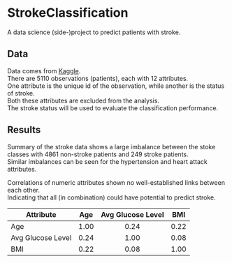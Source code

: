 # StrokeClassification
A data science (side-)project to predict patients with stroke.

## Data
Data comes from [Kaggle](https://www.kaggle.com/datasets/fedesoriano/stroke-prediction-dataset).  
There are 5110 observations (patients), each with 12 attributes.  
One attribute is the unique id of the observation, while another is the status of stroke.  
Both these attributes are excluded from the analysis.  
The stroke status will be used to evaluate the classification performance.

## Results
Summary of the stroke data shows a large imbalance between the stoke classes with 4861 non-stroke patients and 249 stroke patients.  
Similar imbalances can be seen for the hypertension and heart attack attributes.

Correlations of numeric attributes shown no well-established links between each other.  
Indicating that all (in combination) could have potential to predict stroke.

| Attribute         | Age  | Avg Glucose Level | BMI  |
|-------------------|:----:|:-----------------:|:----:|
| Age               | 1.00 | 0.24              | 0.22 |
| Avg Glucose Level | 0.24 | 1.00              | 0.08 |
| BMI               | 0.22 | 0.08              | 1.00 |
